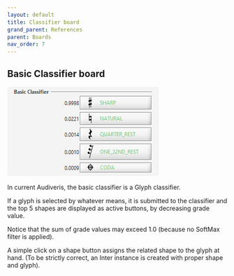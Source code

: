 ```yaml
---
layout: default
title: Classifier board
grand_parent: References
parent: Boards
nav_order: 7
---
```

## Basic Classifier board

![](../assets/basic_classifier_board.png)

In current Audiveris, the basic classifier is a Glyph classifier.

If a glyph is selected by whatever means, it is submitted to the classifier and the top 5 shapes
are displayed as active buttons, by decreasing grade value.

Notice that the sum of grade values may exceed 1.0 (because no SoftMax filter is applied).

A simple click on a shape button assigns the related shape to the glyph at hand.
(To be strictly correct, an Inter instance is created with proper shape and glyph).
